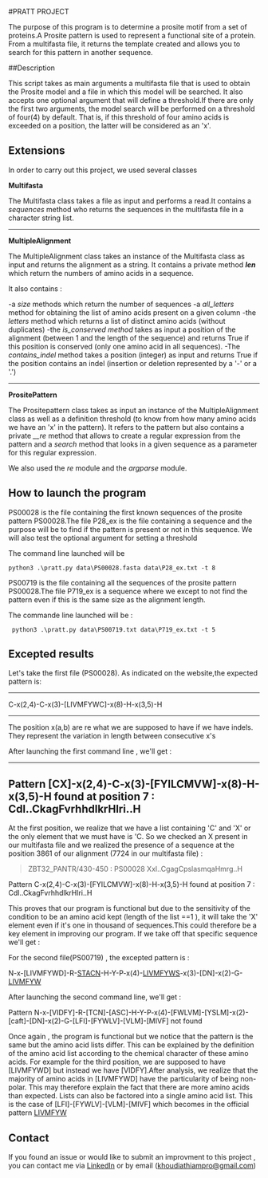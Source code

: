 
#PRATT PROJECT 


The purpose of this program is to determine a prosite motif from a set of proteins.A Prosite pattern is used to represent a functional site of a protein.
From a multifasta file, it returns the template created and allows you to search for this pattern in another sequence.



##Description

This script takes as main arguments a multifasta file that is used to obtain the Prosite model and a file in which this model will be searched.
It also accepts one optional argument that will define a threshold.If there are only the first two arguments, the model search will be performed
on a threshold of four(4) by default. That is, if this threshold of four amino acids is exceeded on a position, the latter will be considered as an 'x'.


## Extensions


In order to carry out this project, we used several classes


**Multifasta**

The Multifasta class takes a file as input and performs a read.It contains a
*sequences* method who returns the sequences in the multifasta file in a character string list.

---------------------

**MultipleAlignment**

The MultipleAlignment class takes an instance of the Multifasta class as input and returns the 
alignment as a string. 
It contains a private method *__len__* which return the numbers of amino acids in a sequence.

It also contains :

-a *size* methods which return the number of sequences
-a *all_letters* method for obtaining the list of amino acids present on a given column
-the *letters* method which returns a list of distinct amino acids (without duplicates)
-the *is_conserved method* takes as input a position of the alignment (between 1 and the length of the sequence) 
and returns True if this position is conserved (only one amino acid in all sequences). 
-The *contains_indel* method takes a position (integer)  as input and returns True if the position contains an indel
(insertion or deletion represented by a '-' or a '.')

--------------------

**PrositePattern**

The Prositepattern class takes as input an instance of the MultipleAlignment class as well as a definition threshold 
(to know from how many amino acids we have an 'x' in the pattern). It refers to the pattern but also contains a private *__re* 
method that allows  to create a regular expression from the pattern and a *search* method that looks in a given sequence as 
a parameter for this regular expression.


We also used the *re* module and the *argparse* module. 




## How to launch the program


PS00028 is the file containing the first known sequences of the prosite pattern PS00028.The file P28_ex is 
the file containing a sequence and the purpose will be to find if the pattern is present or not in this sequence.
We will also test the optional argument for setting a threshold 

The command line launched will be

```
python3 .\pratt.py data\PS00028.fasta data\P28_ex.txt -t 8

```


PS00719 is the file containing all the sequences of the prosite pattern PS00028.The file P719_ex is a sequence 
where we except to not find the pattern even if this is the same size as the alignment length.

The commande line launched will be : 

```
 python3 .\pratt.py data\PS00719.txt data\P719_ex.txt -t 5 

```


## Excepted results


Let's take the first file (PS00028). As indicated on the website,the expected pattern is:

---------------------------------------------

C-x(2,4)-C-x(3)-[LIVMFYWC]-x(8)-H-x(3,5)-H

---------------------------------------------

The position x(a,b) are re what we are supposed to have if we have indels.
They represent the variation in length between consecutive x's


After launching the first command line , we'll get :



---------------------------------------------------------------------------------------------------
Pattern [CX]-x(2,4)-C-x(3)-[FYILCMVW]-x(8)-H-x(3,5)-H found at position 7 : Cdl..CkagFvrhhdlkrHlri..H
------------------------------------------------------------------------------------------------------

At the first position, we realize that we have a list containing 'C' and 'X' or the only element that we must have is 'C. 
So we checked an X present in our multifasta file and we realized the presence of a sequence at the position 3861 of our alignment
(7724 in our multifasta file) :

>ZBT32_PANTR/430-450 : PS00028
Xxl..CgagCpslasmqaHmrg..H


Pattern C-x(2,4)-C-x(3)-[FYILCMVW]-x(8)-H-x(3,5)-H found at position 7 : Cdl..CkagFvrhhdlkrHlri..H

This proves that our program is functional but due to the sensitivity of the condition to be an amino acid kept (length of the list ==1 ),
it will take the 'X' element even if it's one in thousand of sequences.This could therefore be a key element in improving our program.
If we take off that specific sequence we'll get : 

For the second file(PS00719) , the excepted pattern is :

N-x-[LIVMFYWD]-R-[STACN](2)-H-Y-P-x(4)-[LIVMFYWS](2)-x(3)-[DN]-x(2)-G-[LIVMFYW](4)


After launching the second command line, we'll get :

Pattern N-x-[VIDFY]-R-[TCN]-[ASC]-H-Y-P-x(4)-[FWLVM]-[YSLM]-x(2)-[caft]-[DN]-x(2)-G-[LFI]-[FYWLV]-[VLM]-[MIVF] not found

Once again , the program is functional but we notice that the pattern is the same but the amino acid lists differ. This can be explained by
the definition of the amino acid list according to the chemical character of these amino acids. For example for the third position, we are supposed 
to have [LIVMFYWD] but instead we have [VIDFY].After analysis, we realize that the majority of amino acids in [LIVMFYWD] have the particularity of
being non-polar. This may therefore explain the fact that there are more amino acids than expected. Lists can also be factored into a single
amino acid list. This is the case of [LFI]-[FYWLV]-[VLM]-[MIVF] which becomes in the official pattern [LIVMFYW](4)

## Contact

If you found an issue or would like to submit an improvment to this project , you can contact me via [LinkedIn](https://www.linkedin.com/in/ndeye-khoudia-thiam/) or by email (khoudiathiampro@gmail.com)

